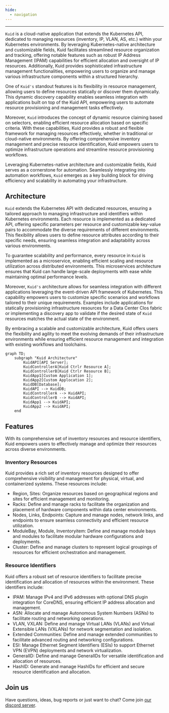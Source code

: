 ```yaml
---
hide:
  - navigation
---
```



---

`Kuid` is a cloud-native application that extends the Kubernetes API, dedicated to managing resources (inventory, IP, VLAN, AS, etc.) within your Kubernetes environments. By leveraging Kubernetes-native architecture and customizable fields, Kuid facilitates streamlined resource organization and tracking, offering notable features such as robust IP Address Management (IPAM) capabilities for efficient allocation and oversight of IP resources. Additionally, Kuid provides sophisticated infrastructure management functionalities, empowering users to organize and manage various infrastructure components within a structured hierarchy.

One of `Kuid's` standout features is its flexibility in resource management, allowing users to define resources statically or discover them dynamically. This dynamic discovery capability enables seamless integration with applications built on top of the Kuid API, empowering users to automate resource provisioning and management tasks effectively.

Moreover, `Kuid` introduces the concept of dynamic resource claiming based on selectors, enabling efficient resource allocation based on specific criteria. With these capabilities, Kuid provides a robust and flexible framework for managing resources effectively, whether in traditional or cloud-native environments. By offering comprehensive inventory management and precise resource identification, Kuid empowers users to optimize infrastructure operations and streamline resource provisioning workflows.

Leveraging Kubernetes-native architecture and customizable fields, Kuid serves as a cornerstone for automation. Seamlessly integrating into automation workflows, `Kuid` emerges as a key building block for driving efficiency and scalability in automating your infrastructure.


## Architecture

`Kuid` extends the Kubernetes API with dedicated resources, ensuring a tailored approach to managing infrastructure and identifiers within Kubernetes environments. Each resource is implemented as a dedicated API, offering specific parameters per resource and customizable key-value pairs to accommodate the diverse requirements of different environments. This flexibility allows users to define resource attributes according to their specific needs, ensuring seamless integration and adaptability across various environments.

To guarantee scalability and performance, every resource in `Kuid` is implemented as a microservice, enabling efficient scaling and resource utilization across distributed environments. This microservices architecture ensures that Kuid can handle large-scale deployments with ease while maintaining optimal performance levels.

Moreover, `Kuid's` architecture allows for seamless integration with different applications leveraging the event-driven API framework of Kubernetes. This capability empowers users to customize specific scenarios and workflows tailored to their unique requirements. Examples include applications for statically provisioning infrastructure resources for a Data Center Clos fabric or implementing a discovery app to validate if the desired state of `Kuid` resources matches the actual state of the environment.

By embracing a scalable and customizable architecture, Kuid offers users the flexibility and agility to meet the evolving demands of their infrastructure environments while ensuring efficient resource management and integration with existing workflows and toolchains.


```mermaid
graph TD;
    subgraph "Kuid Architecture"
        KuidAPI[API Server];
        KuidControllerA[Kuid Ctrlr Resource A];
        KuidControllerB[Kuid Ctrlr Resource B];
        KuidApp1[Custom Application 1];
        KuidApp2[Custom Applocation 2];
        KuidDB[Database];
        KuidAPI --> KuidDB;
        KuidControllerA --> KuidAPI;
        KuidControllerB --> KuidAPI;
        KuidApp1 --> KuidAPI;
        KuidApp2 --> KuidAPI;
    end
```

## Features

With its comprehensive set of inventory resources and resource identifiers, Kuid empowers users to effectively manage and optimize their resources across diverse environments.

### Inventory Resources

Kuid provides a rich set of inventory resources designed to offer comprehensive visibility and management for physical, virtual, and containerized systems. These resources include:

- Region, Sites: Organize resources based on geographical regions and sites for efficient management and monitoring.
- Racks: Define and manage racks to facilitate the organization and placement of hardware components within data center environments.
- Nodes, Links, Endpoints: Capture and manage nodes, network links, and endpoints to ensure seamless connectivity and efficient resource utilization.
- ModuleBay, Module, Inventoryitem: Define and manage module bays and modules to facilitate modular hardware configurations and deployments.
- Cluster: Define and manage clusters to represent logical groupings of resources for efficient orchestration and management.

### Resource Identifiers

Kuid offers a robust set of resource identifiers to facilitate precise identification and allocation of resources within the environment. These identifiers include:

- IPAM: Manage IPv4 and IPv6 addresses with optional DNS plugin integration for CoreDNS, ensuring efficient IP address allocation and management.
- ASN: Allocate and manage Autonomous System Numbers (ASNs) to facilitate routing and networking operations.
- VLAN, VXLAN: Define and manage Virtual LANs (VLANs) and Virtual Extensible LANs (VXLANs) for network segmentation and isolation.
- Extended Communities: Define and manage extended communities to facilitate advanced routing and networking configurations.
- ESI: Manage Ethernet Segment Identifiers (ESIs) to support Ethernet VPN (EVPN) deployments and network virtualization.
- GeneralID: Define and manage GeneralIDs for versatile identification and allocation of resources.
- HashID: Generate and manage HashIDs for efficient and secure resource identification and allocation.

## Join us

Have questions, ideas, bug reports or just want to chat? Come join [our discord server](todo).

<script type="text/javascript" src="https://viewer.diagrams.net/js/viewer-static.min.js" async></script>